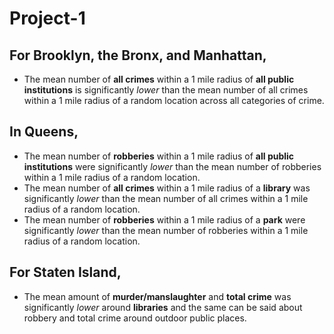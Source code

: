 # Project-1

## For Brooklyn, the Bronx, and Manhattan,
* The mean number of **all crimes** within a 1 mile radius of **all public institutions** is significantly *lower* than the mean number of all crimes within a 1 mile radius of a random location across all categories of crime.
## In Queens,
* The mean number of **robberies** within a 1 mile radius of **all public institutions** were significantly *lower* than the mean number of robberies within a 1 mile radius of a random location.
* The mean number of **all crimes** within a 1 mile radius of a **library** was significantly *lower* than the mean number of all crimes within a 1 mile radius of a random location.
* The mean number of **robberies** within a 1 mile radius of a **park** were significantly *lower* than the mean number of robberies within a 1 mile radius of a random location.
## For Staten Island,
* The mean amount of **murder/manslaughter** and **total crime** was significantly *lower* around **libraries** and the same can be said about robbery and total crime around outdoor public places.
